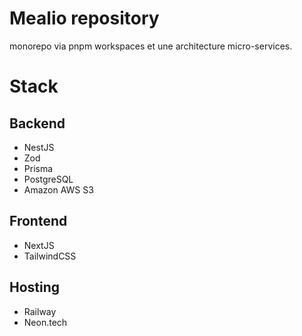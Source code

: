 # Mealio repository

monorepo via pnpm workspaces et une architecture micro-services. 

# Stack

## Backend

- NestJS
- Zod
- Prisma
- PostgreSQL
- Amazon AWS S3 

## Frontend

- NextJS
- TailwindCSS

## Hosting

- Railway
- Neon.tech
